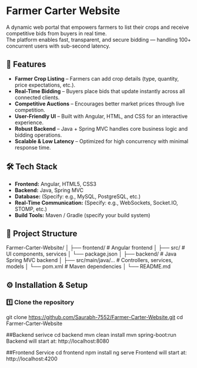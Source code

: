 # Farmer Carter Website

A dynamic web portal that empowers farmers to list their crops and receive competitive bids from buyers in real time.  
The platform enables fast, transparent, and secure bidding — handling 100+ concurrent users with sub-second latency.

## 🚀 Features
- **Farmer Crop Listing** – Farmers can add crop details (type, quantity, price expectations, etc.).
- **Real-Time Bidding** – Buyers place bids that update instantly across all connected clients.
- **Competitive Auctions** – Encourages better market prices through live competition.
- **User-Friendly UI** – Built with Angular, HTML, and CSS for an interactive experience.
- **Robust Backend** – Java + Spring MVC handles core business logic and bidding operations.
- **Scalable & Low Latency** – Optimized for high concurrency with minimal response time.

## 🛠 Tech Stack
- **Frontend:** Angular, HTML5, CSS3
- **Backend:** Java, Spring MVC
- **Database:** (Specify: e.g., MySQL, PostgreSQL, etc.)
- **Real-Time Communication:** (Specify: e.g., WebSockets, Socket.IO, STOMP, etc.)
- **Build Tools:** Maven / Gradle (specify your build system)

## 📂 Project Structure
Farmer-Carter-Website/
│
├── frontend/ # Angular frontend
│ ├── src/ # UI components, services
│ └── package.json
│
├── backend/ # Java Spring MVC backend
│ ├── src/main/java/... # Controllers, services, models
│ └── pom.xml # Maven dependencies
│
└── README.md


## ⚙️ Installation & Setup
### 1️⃣ Clone the repository

git clone https://github.com/Saurabh-7552/Farmer-Carter-Website.git
cd Farmer-Carter-Website

##Backend serivce
cd backend
mvn clean install
mvn spring-boot:run
Backend will start at: http://localhost:8080

##Frontend Service
cd frontend
npm install
ng serve
Frontend will start at: http://localhost:4200

